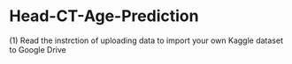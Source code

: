 # Head-CT-Age-Prediction
(1) Read the instrction of uploading data to import your own Kaggle dataset to Google Drive
